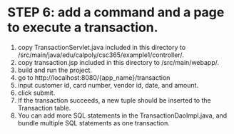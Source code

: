 # STEP 6: add a command and a page to execute a transaction.
1. copy TransactionServlet.java included in this directory to /src/main/java/edu/calpoly/csc365/example1/controller/.
2. copy transaction.jsp included in this directory to /src/main/webapp/.
3. build and run the project.
4. go to http://localhost:8080/{app_name}/transaction
5. input customer id, card number, vendor id, date, and amount.
6. click submit.
7. If the transaction succeeds, a new tuple should be inserted to the Transaction table.
8. You can add more SQL statements in the TransactionDaoImpl.java, and bundle multiple SQL statements as one transaction.
